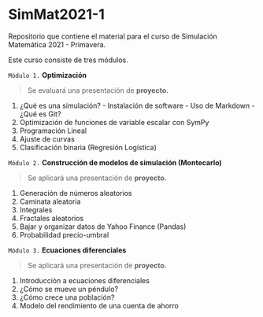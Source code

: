 # SimMat2021-1
Repositorio que contiene el material para el curso de Simulación Matemática 2021 - Primavera.

Este curso consiste de tres módulos. 

`Módulo 1.` **Optimización**
> Se evaluará una presentación de **proyecto.**
   1. ¿Qué es una simulación? - Instalación de software - Uso de Markdown - ¿Qué es Git?
   2. Optimización de funciones de variable escalar con SymPy
   3. Programación Lineal
   4. Ajuste de curvas
   5. Clasificación binaria (Regresión Logística)

`Módulo 2.` **Construcción de modelos de simulación (Montecarlo)**
> Se aplicará una presentación de **proyecto.**
   1. Generación de números aleatorios
   2. Caminata aleatoria
   3. Integrales
   4. Fractales aleatorios
   5. Bajar y organizar datos de Yahoo Finance (Pandas)
   6. Probabilidad precio-umbral
   
`Módulo 3.`  **Ecuaciones diferenciales**
> Se aplicará una presentación de **proyecto.**
   1. Introducción a ecuaciones diferenciales
   2. ¿Cómo se mueve un péndulo?
   3. ¿Cómo crece una población?
   4. Modelo del rendimiento de una cuenta de ahorro

